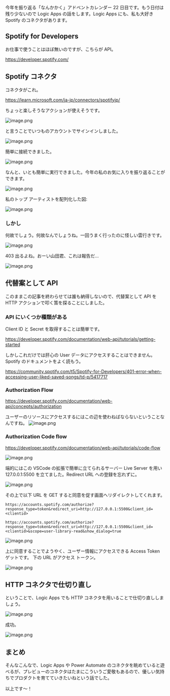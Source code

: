 今年を振り返る「なんかかく」アドベントカレンダー 22 日目です。もう日付は残り少ないので Logic Apps の話をします。Logic Apps にも、私も大好き Spotify のコネクタがあります。

## Spotify for Developers

お仕事で使うことはほぼ無いのですが、こちらが API。

https://developer.spotify.com/

## Spotify コネクタ

コネクタがこれ。

https://learn.microsoft.com/ja-jp/connectors/spotifyip/

ちょっと楽しそうなアクションが使えそうです。

![image.png](https://qiita-image-store.s3.ap-northeast-1.amazonaws.com/0/93824/7bf7c22f-6c96-5a67-c164-d6b39ab93a3c.png)

と言うことでいつものアカウントでサインインしました。

![image.png](https://qiita-image-store.s3.ap-northeast-1.amazonaws.com/0/93824/59775d48-b733-6913-aa2e-9bfb1de229ff.png)

簡単に接続できました。

![image.png](https://qiita-image-store.s3.ap-northeast-1.amazonaws.com/0/93824/5c1ca7c5-2b73-69da-195e-fc034111eaed.png)

なんと、いとも簡単に実行できました。今年の私のお気に入りを振り返ることができます。

![image.png](https://qiita-image-store.s3.ap-northeast-1.amazonaws.com/0/93824/2362b157-dd79-4d5e-be33-9f212158caa9.png)

私のトップ アーティストを配列化した図:

![image.png](https://qiita-image-store.s3.ap-northeast-1.amazonaws.com/0/93824/75360a1a-8dc8-f39c-d824-3c05cb4b6740.png)


### しかし

何故でしょう。何故なんでしょうね。一回うまく行ったのに怪しい雲行きです。

![image.png](https://qiita-image-store.s3.ap-northeast-1.amazonaws.com/0/93824/71f1f3af-f00e-6f49-dbdc-a6a6289e1640.png)

403 出るよね。おーい山田君、これは報告だ…

![image.png](https://qiita-image-store.s3.ap-northeast-1.amazonaws.com/0/93824/daddaf02-7cae-a882-a63c-8f96b3f85741.png)



## 代替案として API

このままこの記事を終わらせては誰も納得しないので、代替案として API を HTTP アクションで叩く策を探ることにしました。

### API にいくつか種類がある

Client ID と Secret を取得することは簡単です。

https://developer.spotify.com/documentation/web-api/tutorials/getting-started

しかしこれだけでは肝心の User データにアクセスすることはできません。Spotify のドキュメントをよく読もう。

https://community.spotify.com/t5/Spotify-for-Developers/401-error-when-accessing-user-liked-saved-songs/td-p/5417717

### Authorization Flow

https://developer.spotify.com/documentation/web-api/concepts/authorization

ユーザーのリソースにアクセスするにはこの辺を使わねばならないということなんですね。
![image.png](https://qiita-image-store.s3.ap-northeast-1.amazonaws.com/0/93824/53154e6b-04f7-e98b-b62e-7dd2c6d36b39.png)



### Authorization Code flow 

https://developer.spotify.com/documentation/web-api/tutorials/code-flow

![image.png](https://qiita-image-store.s3.ap-northeast-1.amazonaws.com/0/93824/18d3f481-56d7-d8c9-3c1b-6fdca5cf7aef.png)

端的にはこの VSCode の拡張で簡単に立てられるサーバー Live Server を用い 127.0.0.1:5500 を立てました。Redirect URL への登録を忘れずに。

![image.png](https://qiita-image-store.s3.ap-northeast-1.amazonaws.com/0/93824/d5ff9ac7-b34d-ec31-3af5-7b7bae7d9883.png)

その上で以下 URL を GET すると同意を促す画面へリダイレクトしてくれます。

`https://accounts.spotify.com/authorize?response_type=token&redirect_uri=http://127.0.0.1:5500&client_id=<clientid>` 

`https://accounts.spotify.com/authorize?response_type=token&redirect_uri=http://127.0.0.1:5500&client_id=<clientid>&scope=user-library-read&show_dialog=true` 

![image.png](https://qiita-image-store.s3.ap-northeast-1.amazonaws.com/0/93824/89217d24-2b1a-964f-23fa-52912b0c0c03.png)

上に同意することでようやく、ユーザー情報にアクセスできる Access Token ゲットです。
下の URL がアクセス トークン。

![image.png](https://qiita-image-store.s3.ap-northeast-1.amazonaws.com/0/93824/0de69358-61df-afe3-8d83-14f6cedf38b5.png)





## HTTP コネクタで仕切り直し

ということで、Logic Apps でも HTTP コネクタを用いることで仕切り直ししましょう。

![image.png](https://qiita-image-store.s3.ap-northeast-1.amazonaws.com/0/93824/977f385e-c481-cf98-26e2-2e0a7f133ea9.png)

成功。

![image.png](https://qiita-image-store.s3.ap-northeast-1.amazonaws.com/0/93824/e6dac6a8-1ef2-6bbe-c947-cb72fba8a4ac.png)



## まとめ

そんなこんなで、Logic Apps や Power Automate のコネクタを眺めていると遊べるが、プレビューのコネクタはたまにこういうご愛敬もあるので、優しい気持ちでプロダクトを育てていきたいねという話でした。

以上です～！
